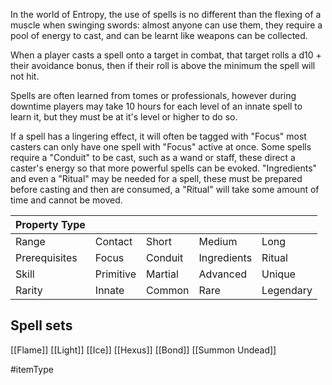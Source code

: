 In the world of Entropy, the use of spells is no different than the flexing of a muscle when swinging swords: almost anyone can use them, they require a pool of energy to cast, and can be learnt like weapons can be collected. 

When a player casts a spell onto a target in combat, that target rolls a d10 + their avoidance bonus, then if their roll is above the minimum the spell will not hit.

Spells are often learned from tomes or professionals, however during downtime players may take 10 hours for each level of an innate spell to learn it, but they must be at it's level or higher to do so.

If a spell has a lingering effect, it will often be tagged with "Focus" most casters can only have one spell with "Focus" active at once. Some spells require a "Conduit" to be cast, such as a wand or staff, these direct a caster's energy so that more powerful spells can be evoked. "Ingredients" and even a "Ritual" may be needed for a spell, these must be prepared before casting and then are consumed, a "Ritual" will take some amount of time and cannot be moved.

| Property Type |           |         |             |           |
| ------------- | --------- | ------- | ----------- | --------- |
| Range         | Contact   | Short   | Medium      | Long      |
| Prerequisites | Focus     | Conduit | Ingredients | Ritual    |
| Skill         | Primitive | Martial | Advanced    | Unique    |
| Rarity        | Innate    | Common  | Rare        | Legendary |

## Spell sets
[[Flame]]
[[Light]]
[[Ice]]
[[Hexus]]
[[Bond]]
[[Summon Undead]]

#itemType 